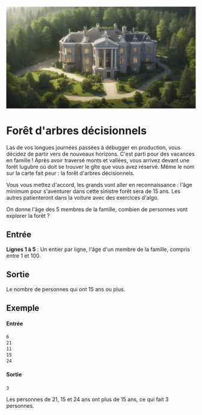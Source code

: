 ![Alt text](image.png)
# Forêt d'arbres décisionnels

Las de vos longues journées passées à débugger en production, vous décidez de partir vers de nouveaux horizons. C'est parti pour des vacances en famille ! Après avoir traversé monts et vallées, vous arrivez devant une forêt lugubre où doit se trouver le gîte que vous avez réservé. Même le nom sur la carte fait peur : la forêt d'arbres décisionnels.

Vous vous mettez d'accord, les grands vont aller en reconnaissance : l'âge minimum pour s'aventurer dans cette sinistre forêt sera de 15 ans. Les autres patienteront dans la voiture avec des exercices d'algo.

On donne l'âge des 5 membres de la famille, combien de personnes vont explorer la forêt ?

## Entrée

**Lignes 1 à 5** : Un entier par ligne, l'âge d'un membre de la famille, compris entre 1 et 100.

## Sortie

Le nombre de personnes qui ont 15 ans ou plus.

## Exemple

#### Entrée

```plaintext
6
21
11
15
24
```

#### Sortie

```plaintext
3
```

Les personnes de 21, 15 et 24 ans ont plus de 15 ans, ce qui fait 3 personnes.
